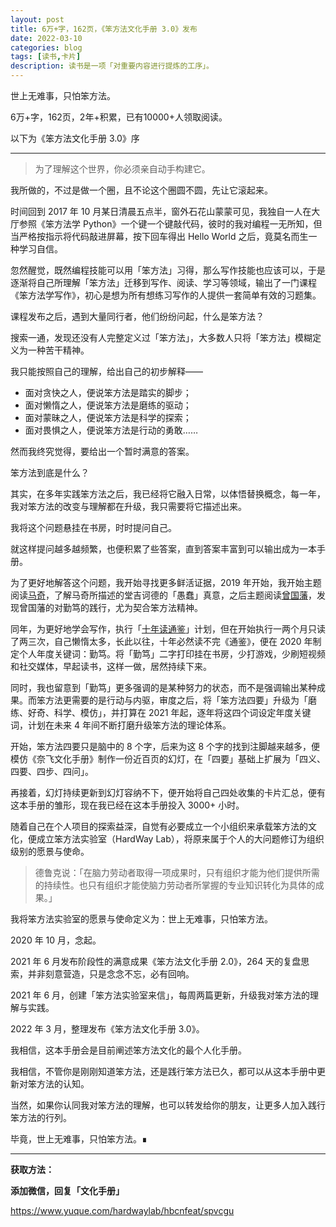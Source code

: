 ```yaml
---
layout: post
title: 6万+字，162页，《笨方法文化手册 3.0》发布
date: 2022-03-10
categories: blog
tags: [读书,卡片]
description: 读书是一项「对重要内容进行提炼的工序」。
---
```


世上无难事，只怕笨方法。

6万+字，162页，2年+积累，已有10000+人领取阅读。



以下为《笨方法文化手册 3.0》序

----

> 为了理解这个世界，你必须亲自动手构建它。

我所做的，不过是做一个圈，且不论这个圈圆不圆，先让它滚起来。

时间回到 2017 年 10 月某日清晨五点半，窗外石花山蒙蒙可见，我独自一人在大厅参照《笨方法学 Python》一个键一个键敲代码，彼时的我对编程一无所知，但当严格按指示将代码敲进屏幕，按下回车得出 Hello World 之后，竟莫名而生一种学习自信。

忽然醒觉，既然编程技能可以用「笨方法」习得，那么写作技能也应该可以，于是逐渐将自己所理解「笨方法」迁移到写作、阅读、学习等领域，输出了一门课程《笨方法学写作》，初心是想为所有想练习写作的人提供一套简单有效的习题集。

课程发布之后，遇到大量同行者，他们纷纷问起，什么是笨方法？

搜索一通，发现还没有人完整定义过「笨方法」，大多数人只将「笨方法」模糊定义为一种苦干精神。

我只能按照自己的理解，给出自己的初步解释——

- 面对贪快之人，便说笨方法是踏实的脚步；
- 面对懒惰之人，便说笨方法是磨练的驱动；
- 面对蒙昧之人，便说笨方法是科学的探索；
- 面对畏惧之人，便说笨方法是行动的勇敢……

然而我终究觉得，要给出一个暂时满意的答案。

笨方法到底是什么？



其实，在多年实践笨方法之后，我已经将它融入日常，以体悟替换概念，每一年，我对笨方法的改变与理解都在升级，我只需要将它描述出来。

我将这个问题悬挂在书房，时时提问自己。

就这样提问越多越频繁，也便积累了些答案，直到答案丰富到可以输出成为一本手册。

为了更好地解答这个问题，我开始寻找更多鲜活证据，2019 年开始，我开始主题阅读[马奇](https://www.douban.com/doulist/46472818/)，了解马奇所描述的堂吉诃德的「愚蠢」真意，之后主题阅读[曾国藩](https://www.douban.com/doulist/109913623/)，发现曾国藩的对勤笃的践行，尤为契合笨方法精神。

同年，为更好地学会写作，执行「[十年读通鉴](https://www.cnfeat.com/blog/2019/05/04/TenYears/)」计划，但在开始执行一两个月只读了两三次，自己懒惰太多，长此以往，十年必然读不完《通鉴》，便在 2020 年制定个人年度关键词：勤笃。将「勤笃」二字打印挂在书房，少打游戏，少刷短视频和社交媒体，早起读书，这样一做，居然持续下来。

同时，我也留意到「勤笃」更多强调的是某种努力的状态，而不是强调输出某种成果。而笨方法更需要的是行动与内驱，审度之后，将「笨方法四要」升级为「磨练、好奇、科学、模仿」，并打算在 2021 年起，逐年将这四个词设定年度关键词，计划在未来 4 年间不断打磨升级笨方法的理论体系。

开始，笨方法四要只是脑中的 8 个字，后来为这 8 个字的找到注脚越来越多，便模仿《奈飞文化手册》制作一份近百页的幻灯，在「四要」基础上扩展为「四义、四要、四步、四问」。

再接着，幻灯持续更新到幻灯容纳不下，便开始将自己四处收集的卡片汇总，便有这本手册的雏形，现在我已经在这本手册投入 3000+ 小时。

随着自己在个人项目的探索益深，自觉有必要成立一个小组织来承载笨方法的文化，便成立笨方法实验室（HardWay Lab），将原来属于个人的大问题修订为组织级别的愿景与使命。

> 德鲁克说：「在脑力劳动者取得一项成果时，只有组织才能为他们提供所需的持续性。也只有组织才能使脑力劳动者所掌握的专业知识转化为具体的成果。」


我将笨方法实验室的愿景与使命定义为：世上无难事，只怕笨方法。

2020 年 10 月，念起。

2021 年 6 月发布阶段性的满意成果《笨方法文化手册 2.0》，264 天的复盘思索，并非刻意营造，只是念念不忘，必有回响。

2021 年 6 月，创建「笨方法实验室来信」，每周两篇更新，升级我对笨方法的理解与实践。

2022 年 3 月，整理发布《笨方法文化手册 3.0》。

我相信，这本手册会是目前阐述笨方法文化的最个人化手册。

我相信，不管你是刚刚知道笨方法，还是践行笨方法已久，都可以从这本手册中更新对笨方法的认知。

当然，如果你认同我对笨方法的理解，也可以转发给你的朋友，让更多人加入践行笨方法的行列。

毕竟，世上无难事，只怕笨方法。∎


----

**获取方法：**

**添加微信，回复「文化手册」**

https://www.yuque.com/hardwaylab/hbcnfeat/spvcgu





